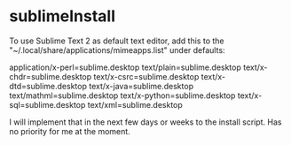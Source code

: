 sublimeInstall
==============

To use Sublime Text 2 as default text editor, add this to the "~/.local/share/applications/mimeapps.list" under defaults:

application/x-perl=sublime.desktop
text/plain=sublime.desktop
text/x-chdr=sublime.desktop
text/x-csrc=sublime.desktop
text/x-dtd=sublime.desktop
text/x-java=sublime.desktop
text/mathml=sublime.desktop
text/x-python=sublime.desktop
text/x-sql=sublime.desktop
text/xml=sublime.desktop

I will implement that in the next few days or weeks to the install script. Has no priority for me at the moment.